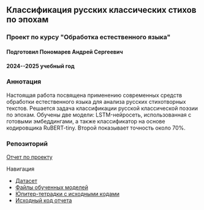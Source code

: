 ## Классификация русских классических стихов по эпохам

### Проект по курсу "Обработка естественного языка"

#### Подготовил Пономарев Андрей Сергеевич

#### 2024--2025 учебный год

### Аннотация

Настоящая работа посвящена применению современных средств обработки естественного языка для анализа русских стихотворных текстов. Решается задача классификации русской классической поэзии по эпохам. Обучены две модели: LSTM-нейросеть, использованная с готовыми эмбеддингами, а также классификатор на основе кодировщика RuBERT-tiny. Второй показывает точность около 70%.

### Репозиторий

[Отчет по проекту](report/russian_poems_classification.pdf)

Навигация
* [Датасет](data)
* [Файлы обученных моделей](models)
* [Юпитер-тетрадки с исходными кодами](sources)
* [Исходный код отчета](report)
